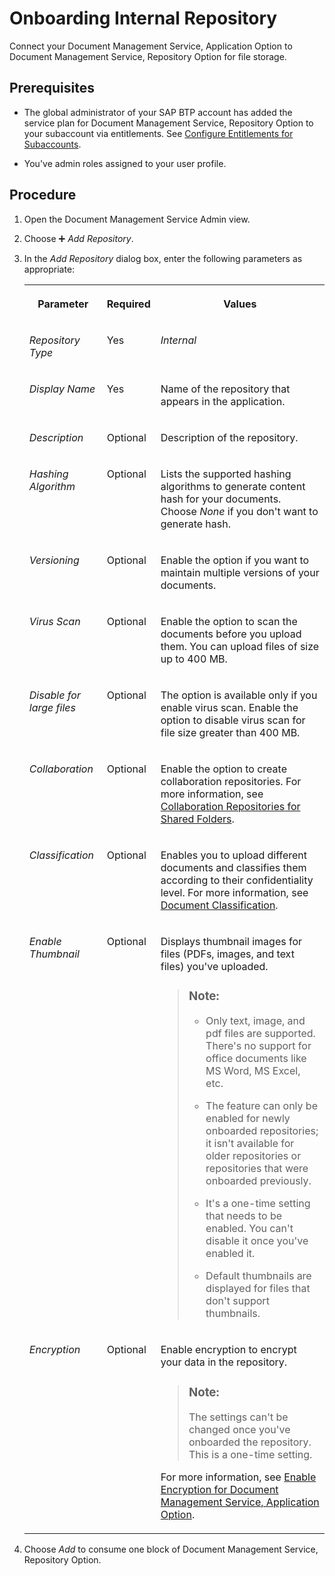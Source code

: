 <!-- loio59e3cb769e4f4487a2417d59d65f8276 -->

<link rel="stylesheet" type="text/css" href="../css/sap-icons.css"/>

# Onboarding Internal Repository

Connect your Document Management Service, Application Option to Document Management Service, Repository Option for file storage.



<a name="loio59e3cb769e4f4487a2417d59d65f8276__prereq_bzc_h1w_clb"/>

## Prerequisites

-   The global administrator of your SAP BTP account has added the service plan for Document Management Service, Repository Option to your subaccount via entitlements. See [Configure Entitlements for Subaccounts](https://help.sap.com/viewer/65de2977205c403bbc107264b8eccf4b/Cloud/en-US/5ba357b4fa1e4de4b9fcc4ae771609da.html).

-   You've admin roles assigned to your user profile.




## Procedure

1.  Open the Document Management Service Admin view.

2.  Choose :heavy_plus_sign: *Add Repository*.

3.  In the *Add Repository* dialog box, enter the following parameters as appropriate:


    <table>
    <tr>
    <th valign="top">

    Parameter
    
    </th>
    <th valign="top">

    Required
    
    </th>
    <th valign="top">

    Values
    
    </th>
    </tr>
    <tr>
    <td valign="top">
    
    *Repository Type*
    
    </td>
    <td valign="top">
    
    Yes
    
    </td>
    <td valign="top">
    
    *Internal* 
    
    </td>
    </tr>
    <tr>
    <td valign="top">
    
    *Display Name*
    
    </td>
    <td valign="top">
    
    Yes
    
    </td>
    <td valign="top">
    
    Name of the repository that appears in the application.
    
    </td>
    </tr>
    <tr>
    <td valign="top">
    
    *Description*
    
    </td>
    <td valign="top">
    
    Optional
    
    </td>
    <td valign="top">
    
    Description of the repository.
    
    </td>
    </tr>
    <tr>
    <td valign="top">
    
    *Hashing Algorithm*
    
    </td>
    <td valign="top">
    
    Optional
    
    </td>
    <td valign="top">
    
    Lists the supported hashing algorithms to generate content hash for your documents. Choose *None* if you don't want to generate hash.
    
    </td>
    </tr>
    <tr>
    <td valign="top">
    
    *Versioning*
    
    </td>
    <td valign="top">
    
    Optional
    
    </td>
    <td valign="top">
    
    Enable the option if you want to maintain multiple versions of your documents.
    
    </td>
    </tr>
    <tr>
    <td valign="top">
    
    *Virus Scan*
    
    </td>
    <td valign="top">
    
    Optional
    
    </td>
    <td valign="top">
    
    Enable the option to scan the documents before you upload them. You can upload files of size up to 400 MB.
    
    </td>
    </tr>
    <tr>
    <td valign="top">
    
    *Disable for large files*
    
    </td>
    <td valign="top">
    
    Optional
    
    </td>
    <td valign="top">
    
    The option is available only if you enable virus scan. Enable the option to disable virus scan for file size greater than 400 MB.
    
    </td>
    </tr>
    <tr>
    <td valign="top">
    
    *Collaboration*
    
    </td>
    <td valign="top">
    
    Optional
    
    </td>
    <td valign="top">
    
    Enable the option to create collaboration repositories. For more information, see [Collaboration Repositories for Shared Folders](collaboration-repositories-for-shared-folders-4ac17d4.md).
    
    </td>
    </tr>
    <tr>
    <td valign="top">
    
    *Classification*
    
    </td>
    <td valign="top">
    
    Optional
    
    </td>
    <td valign="top">
    
    Enables you to upload different documents and classifies them according to their confidentiality level. For more information, see [Document Classification](../integration-option-guide/document-classification-b8894c2.md).
    
    </td>
    </tr>
    <tr>
    <td valign="top">
    
    *Enable Thumbnail*
    
    </td>
    <td valign="top">
    
    Optional
    
    </td>
    <td valign="top">
    
    Displays thumbnail images for files \(PDFs, images, and text files\) you've uploaded.

    > ### Note:  
    > -   Only text, image, and pdf files are supported. There's no support for office documents like MS Word, MS Excel, etc.
    > 
    > -   The feature can only be enabled for newly onboarded repositories; it isn't available for older repositories or repositories that were onboarded previously.
    > 
    > -   It's a one-time setting that needs to be enabled. You can't disable it once you've enabled it.
    > 
    > -   Default thumbnails are displayed for files that don't support thumbnails.


    
    </td>
    </tr>
    <tr>
    <td valign="top">
    
    *Encryption*
    
    </td>
    <td valign="top">
    
    Optional
    
    </td>
    <td valign="top">
    
    Enable encryption to encrypt your data in the repository.

    > ### Note:  
    > The settings can't be changed once you've onboarded the repository. This is a one-time setting.

    For more information, see [Enable Encryption for Document Management Service, Application Option](../security-topics/sap-managed-key-encryption-b978a4d.md#loiob978a4de207e4b00a6a1434ec838e86c__section_lwd_rw2_jxb).
    
    </td>
    </tr>
    </table>
    
4.  Choose *Add* to consume one block of Document Management Service, Repository Option.


